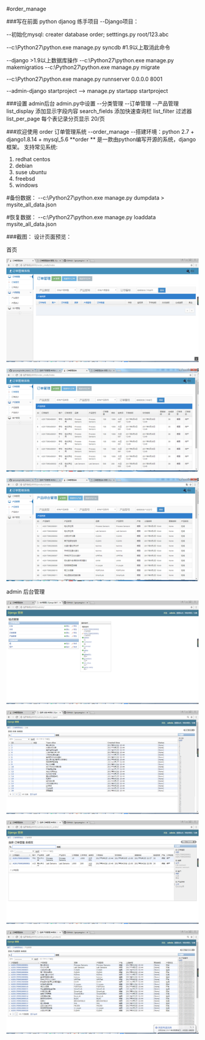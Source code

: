 #order_manage

###写在前面  python djanog 练手项目
--Django项目：

--初始化mysql:   creater database order;   setttings.py  root/123.abc

--c:\Python27\python.exe manage.py syncdb  #1.9以上取消此命令

--django >1.9以上数据库操作
--c:\Python27\python.exe manage.py makemigratios
--c:\Python27\python.exe manage.py migrate

--c:\Python27\python.exe manage.py runnserver 0.0.0.0 8001

--admin-django startproject    -->  manage.py startapp  startproject



###设置 admin后台 admin.py中设置
--分类管理
--订单管理
--产品管理
list_display 添加显示字段内容
search_fields 添加快速查询栏
list_filter 过滤器
list_per_page 每个表记录分页显示 20/页


###欢迎使用 order  订单管理系统
--order_manage
--搭建环境：python 2.7 + django1.8.14 + mysql_5.6
**order ** 是一款由python编写开源的系统，django框架。
支持常见系统:
 1. redhat centos
 2. debian
 3. suse ubuntu
 4. freebsd
 5. windows

#备份数据：
--c:\Python27\python.exe manage.py dumpdata > mysite_all_data.json

#恢复数据：
--c:\Python27\python.exe manage.py loaddata  mysite_all_data.json


###截图： 设计页面预览：

首页

![webterminal](https://github.com/igoryang/order_manage/blob/master/page_design/front_001.png)

![webterminal](https://github.com/igoryang/order_manage/blob/master/page_design/order002.png)

![webterminal](https://github.com/igoryang/order_manage/blob/master/page_design/product002.png)


admin 后台管理

![webterminal](https://github.com/igoryang/order_manage/blob/master/page_design/admin_001.png)

![webterminal](https://github.com/igoryang/order_manage/blob/master/page_design/admin_type.png)

![webterminal](https://github.com/igoryang/order_manage/blob/master/page_design/admin_order.png)

![webterminal](https://github.com/igoryang/order_manage/blob/master/page_design/admin_product.png)







